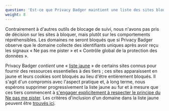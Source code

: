 ```yaml
---
question: 'Est-ce que Privacy Badger maintient une liste des sites bloqués ?'
weight: 8
---
```


Contrairement à d'autres outils de blocage de suivi, nous n'avons pas pris de décision sur les sites à bloquer, mais plutôt sur les comportements répréhensibles. Les domaines ne seront bloqués que si Privacy Badger observe que le domaine collecte des identifiants uniques après avoir reçu les signaux « Ne pas me pister » et « Contrôle global de la protection des données ».

Privacy Badger _contient_ une « [liste jaune](https://github.com/EFForg/privacybadger/blob/master/src/data/yellowlist.txt) » de certains sites connus pour fournir des ressources essentielles à des tiers ; ces sites apparaissent en jaune et leurs cookies sont bloqués au lieu d'être entièrement bloqués. Il s'agit d'un compromis avec l'aspect pratique et, à long terme, nous espérons supprimer progressivement la liste jaune au fur et à mesure que ces tiers commencent à [s'engager explicitement à respecter le principe du Ne pas me pister](https://www.eff.org/dnt-policy). Les critères d'inclusion d'un domaine dans la liste jaune peuvent être [trouvés ici](https://github.com/EFForg/privacybadger/blob/master/doc/yellowlist-criteria.md).
